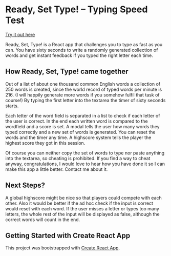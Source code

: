 # Ready, Set Type! &ndash; Typing Speed Test

[Try it out here](https://readysettype.netlify.app/)

Ready, Set, Type! is a React app that challenges you to type as fast as you can. You have sixty seconds to write a randomly generated collection of words and get instant feedback if you typed the right letter each time.

## How Ready, Set, Type! came together

Out of a list of about one thousand common English words a collection of 250 words is created, since the world record of typed words per minute is 216. (I will happily generate more words if you somehow fulfil that task of course!) By typing the first letter into the textarea the timer of sixty seconds starts.

Each letter of the word field is separated in a list to check if each letter of the user is correct. In the end each written word is compared to the wordfield and a score is set. A modal tells the user how many words they typed correctly and a new set of words is generated. You can reset the words and the timer any time. A highscore system tells the player the highest score they got in this session.

Of course you can neither copy the set of words to type nor paste anything into the textarea, so cheating is prohibited. If you find a way to cheat anyway, congratulations, I would love to hear how you have done it so I can make this app a little better. Contact me about it.

## Next Steps?

A global highscore might be nice so that players could compete with each other. Also it would be better if the ad hoc check if the input is correct would reset with each word. If the user misses a letter or types too many letters, the whole rest of the input will be displayed as false, although the correct words will count in the end.

## Getting Started with Create React App

This project was bootstrapped with [Create React App](https://github.com/facebook/create-react-app).
